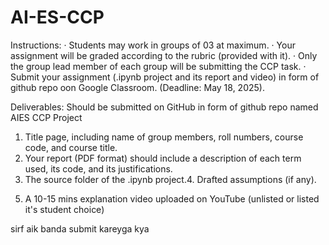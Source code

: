 # AI-ES-CCP
Instructions:
·      Students may work in groups of 03 at maximum.
·      Your assignment will be graded according to the rubric (provided with it).
·      Only the group lead member of each group will be submitting the CCP task.
·      Submit your assignment (.ipynb project and its report and video) in form of github repo oon Google Classroom. (Deadline: May 18, 2025).

Deliverables:
Should be submitted on GitHub in form of github repo named AIES CCP Project

1. Title page, including name of group members, roll numbers, course code, and course title.
2. Your report (PDF format) should include a description of each term used, its code, and its justifications.
3. The source folder of the .ipynb project.4.  Drafted assumptions (if any).
5) A 10-15 mins explanation video uploaded on YouTube (unlisted or listed it's student choice)

sirf aik banda submit kareyga kya
